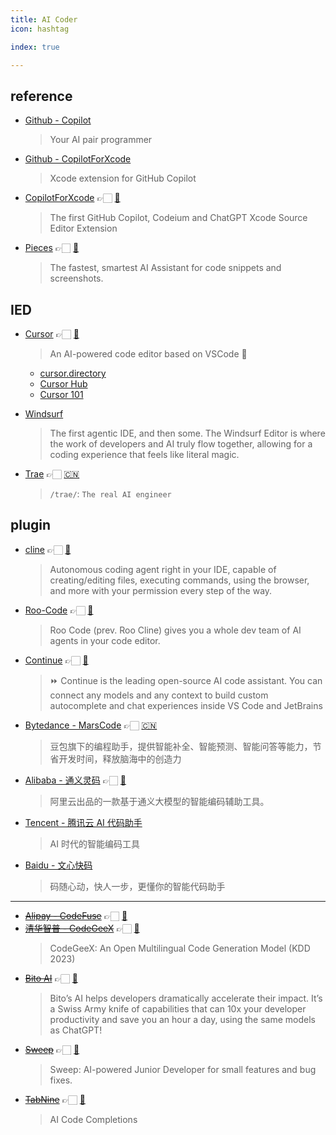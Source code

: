```yaml
---
title: AI Coder
icon: hashtag

index: true

--- 
```


## reference

- [Github - Copilot](https://github.com/features/copilot)
    > Your AI pair programmer
- [Github - CopilotForXcode](https://github.com/github/CopilotForXcode)
    > Xcode extension for GitHub Copilot
- [CopilotForXcode](https://copilotforxcode.intii.com/) 👉🏻 [🐙](https://github.com/intitni/CopilotForXcode)
    > The first GitHub Copilot, Codeium and ChatGPT Xcode Source Editor Extension
- [Pieces](https://pieces.app/) 👉🏻 [🐙](https://github.com/pieces-app)
    > The fastest, smartest AI Assistant for code snippets and screenshots.

## IED 

- [Cursor](https://www.cursor.com/) 👉🏻 [🐙](https://github.com/getcursor/cursor)
    > An AI-powered code editor based on VSCode 🤖
    
    * [cursor.directory](https://cursor.directory)
    * [Cursor Hub](https://cursorhub.co)
    * [Cursor 101](https://cursor101.com)

- [Windsurf](https://codeium.com/windsurf)
    > The first agentic IDE, and then some. The Windsurf Editor is where the work of developers and AI truly flow together, allowing for a coding experience that feels like literal magic.

- [Trae](https://www.trae.ai/) 👉🏻 [🇨🇳](https://www.trae.com.cn/)
    > `/trae/`: `The real AI engineer`

## plugin

- [cline]() 👉🏻 [🐙](https://github.com/cline/cline)
    > Autonomous coding agent right in your IDE, capable of creating/editing files, executing commands, using the browser, and more with your permission every step of the way.
- [Roo-Code](https://roocode.com/) 👉🏻 [🐙](https://github.com/RooVetGit/Roo-Code)
    > Roo Code (prev. Roo Cline) gives you a whole dev team of AI agents in your code editor.
- [Continue](https://www.continue.dev/) 👉🏻 [🐙](https://github.com/continuedev/continue)
    > ⏩ Continue is the leading open-source AI code assistant. You can connect any models and any context to build custom autocomplete and chat experiences inside VS Code and JetBrains
- [Bytedance - MarsCode](https://www.marscode.com/) 👉🏻 [🇨🇳](https://www.marscode.cn)
    > 豆包旗下的编程助手，提供智能补全、智能预测、智能问答等能力，节省开发时间，释放脑海中的创造力
- [Alibaba - 通义灵码](https://tongyi.aliyun.com/lingma) 👉🏻 [🐙](https://github.com/alibaba-cloud-toolkit/cosy) 
    > 阿里云出品的一款基于通义大模型的智能编码辅助工具。
- [Tencent - 腾讯云 AI 代码助手](https://copilot.tencent.com/) 
    > AI 时代的智能编码工具
- [Baidu - 文心快码](https://comate.baidu.com/zh)
    > 码随心动，快人一步，更懂你的智能代码助手

------

- [~~Alipay - CodeFuse~~](https://codefuse.alipay.com) 👉🏻 [🐙](https://github.com/codefuse-ai)
- [~~清华智普 - CodeGeeX~~](https://codegeex.cn/) 👉🏻 [🐙](https://github.com/THUDM/CodeGeeX)
    > CodeGeeX: An Open Multilingual Code Generation Model (KDD 2023)
- [~~Bito AI~~](https://bito.ai/) 👉🏻 [🐙](https://github.com/gitbito/bitoai)
    > Bito’s AI helps developers dramatically accelerate their impact. It’s a Swiss Army knife of capabilities that can 10x your developer productivity and save you an hour a day, using the same models as ChatGPT!
- [~~Sweep~~](https://sweep.dev/) 👉🏻 [🐙](https://github.com/sweepai/sweep)
    > Sweep: AI-powered Junior Developer for small features and bug fixes.
- [~~TabNine~~](https://www.tabnine.com/) 👉🏻 [🐙](https://github.com/codota/TabNine)
    > AI Code Completions
